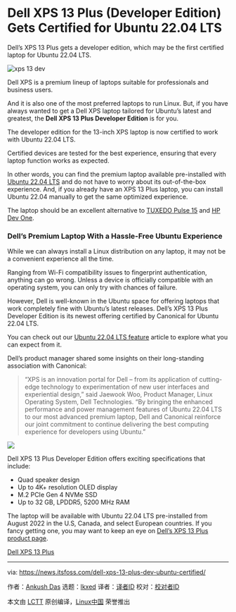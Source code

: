[#]: subject: "Dell XPS 13 Plus (Developer Edition) Gets Certified for Ubuntu 22.04 LTS"
[#]: via: "https://news.itsfoss.com/dell-xps-13-plus-dev-ubuntu-certified/"
[#]: author: "Ankush Das https://news.itsfoss.com/author/ankush/"
[#]: collector: "lkxed"
[#]: translator: " "
[#]: reviewer: " "
[#]: publisher: " "
[#]: url: " "

Dell XPS 13 Plus (Developer Edition) Gets Certified for Ubuntu 22.04 LTS
======
Dell’s XPS 13 Plus gets a developer edition, which may be the first certified laptop for Ubuntu 22.04 LTS.

![xps 13 dev][1]

Dell XPS is a premium lineup of laptops suitable for professionals and business users.

And it is also one of the most preferred laptops to run Linux. But, if you have always wanted to get a Dell XPS laptop tailored for Ubuntu’s latest and greatest, the **Dell XPS 13 Plus Developer Edition** is for you.

The developer edition for the 13-inch XPS laptop is now certified to work with Ubuntu 22.04 LTS.

Certified devices are tested for the best experience, ensuring that every laptop function works as expected.

In other words, you can find the premium laptop available pre-installed with [Ubuntu 22.04 LTS][2] and do not have to worry about its out-of-the-box experience. And, if you already have an XPS 13 Plus laptop, you can install Ubuntu 22.04 manually to get the same optimized experience.

The laptop should be an excellent alternative to [TUXEDO Pulse 15][3] and [HP Dev One][4].

### Dell’s Premium Laptop With a Hassle-Free Ubuntu Experience

While we can always install a Linux distribution on any laptop, it may not be a convenient experience all the time.

Ranging from Wi-Fi compatibility issues to fingerprint authentication, anything can go wrong. Unless a device is officially compatible with an operating system, you can only try with chances of failure.

However, Dell is well-known in the Ubuntu space for offering laptops that work completely fine with Ubuntu’s latest releases. Dell’s XPS 13 Plus Developer Edition is its newest offering certified by Canonical for Ubuntu 22.04 LTS.

You can check out our [Ubuntu 22.04 LTS feature][5] article to explore what you can expect from it.

Dell’s product manager shared some insights on their long-standing association with Canonical:

> “XPS is an innovation portal for Dell – from its application of cutting-edge technology to experimentation of new user interfaces and experiential design,” said Jaewook Woo, Product Manager, Linux Operating System, Dell Technologies. “By bringing the enhanced performance and power management features of Ubuntu 22.04 LTS to our most advanced premium laptop, Dell and Canonical reinforce our joint commitment to continue delivering the best computing experience for developers using Ubuntu.”

![][6]

Dell XPS 13 Plus Developer Edition offers exciting specifications that include:

* Quad speaker design
* Up to 4K+ resolution OLED display
* M.2 PCIe Gen 4 NVMe SSD
* Up to 32 GB, LPDDR5, 5200 MHz RAM

The laptop will be available with Ubuntu 22.04 LTS pre-installed from August 2022 in the U.S, Canada, and select European countries. If you fancy getting one, you may want to keep an eye on [Dell’s XPS 13 Plus product page][7].

[Dell XPS 13 Plus][8]

--------------------------------------------------------------------------------

via: https://news.itsfoss.com/dell-xps-13-plus-dev-ubuntu-certified/

作者：[Ankush Das][a]
选题：[lkxed][b]
译者：[译者ID](https://github.com/译者ID)
校对：[校对者ID](https://github.com/校对者ID)

本文由 [LCTT](https://github.com/LCTT/TranslateProject) 原创编译，[Linux中国](https://linux.cn/) 荣誉推出

[a]: https://news.itsfoss.com/author/ankush/
[b]: https://github.com/lkxed
[1]: https://news.itsfoss.com/wp-content/uploads/2022/07/dell-xps-13-dev-edition-with-ubuntu-22-04.jpg
[2]: https://news.itsfoss.com/ubuntu-22-04-release/
[3]: https://news.itsfoss.com/tuxedo-pulse-gen-2/
[4]: https://news.itsfoss.com/hp-dev-one-system76/
[5]: https://itsfoss.com/ubuntu-22-04-release-features/
[6]: https://news.itsfoss.com/wp-content/uploads/2022/07/dell-xps-13-plus-dev-1.jpg
[7]: https://www.dell.com/en-us/shop/dell-laptops/xps-13-plus-laptop/spd/xps-13-9320-laptop
[8]: https://www.dell.com/en-us/shop/dell-laptops/xps-13-plus-laptop/spd/xps-13-9320-laptop
